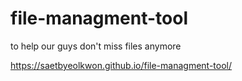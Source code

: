 # file-managment-tool
 to help our guys don't miss files anymore

https://saetbyeolkwon.github.io/file-managment-tool/